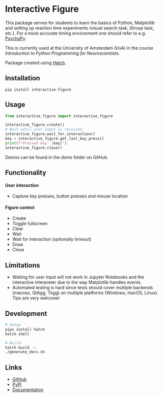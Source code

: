 # Interactive Figure

This package serves for students to learn the basics of Python, Matplotlib and setting up reaction time experiments (visual search task, Stroop task, etc.). For a more accurate timing environment one should refer to e.g. [PsychoPy](https://www.psychopy.org/).

This is currently used at the University of Amsterdam (UvA) in the course *Introduction to Python Programming for Neuroscientists*.

Package created using [Hatch](https://hatch.pypa.io).

## Installation

```shell
pip install interactive-figure
```

## Usage

```python
from interactive_figure import interactive_figure

interactive_figure.create()
# Wait until user input is received.
interactive_figure.wait_for_interaction()
key = interactive_figure.get_last_key_press()
print(f"Pressed key: {key}")
interactive_figure.close()
```

Demos can be found in the *demo* folder on GitHub.

## Functionality

#### User interaction
- Capture key presses, button presses and mouse location

#### Figure control
- Create
- Toggle fullscreen
- Clear
- Wait
- Wait for interaction (optionally timeout)
- Draw
- Close

## Limitations

- Waiting for user input will not work in Jupyter Notebooks and the interactive interpreter due to the way Matplotlib handles events.
- Automated testing is hard since tests should cover multiple backends (macosx, QtAgg, Tkgg) on multiple platforms (Windows, macOS, Linux). Tips are very welcome!

## Development

```bash
# Setup
pipx install hatch
hatch shell

# Build
hatch build -c
./generate_docs.sh
```

## Links

- [GitHub](https://github.com/teuncm/interactive-figure)
- [PyPI](https://pypi.org/project/interactive-figure/)
- [Documentation](https://teuncm.github.io/interactive-figure/autoapi/interactive_figure/interactive_figure/index.html)